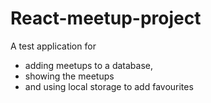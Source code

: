 # React-meetup-project
A test application for 
- adding meetups to a database, 
- showing the meetups 
- and using local storage to add favourites

